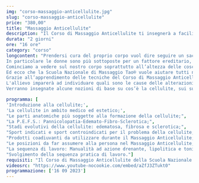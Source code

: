 ```yaml
---
img: "corso-massaggio-anticellulite.jpg"
slug: "corso-massaggio-anticellulite"
price: "380,00"
title: "Massaggio Anticellulite"
description: "Il Corso di Massaggio Anticellulite ti insegnerà a facilitare il flusso sanguigno, a produrre calore con sfregamenti e impastamenti necessari a drenare e favorire l’eliminazione delle tossine dai tessuti, tutto nel rispetto della circolazione linfatica."
durata: "2 giorni"
ore: "16 ore"
category: "corso"
longcontent: "Prendersi cura del proprio corpo vuol dire seguire un sacco di regole che però spesso sono ignorate ed oltre alle sfide di tutti i giorni ecco che si presenta lei, la “signora” dell’inestetismo, la “maledizione” della buccia d’arancia… la Cellulite.
In particolare le donne sono più sottoposte per un fattore ereditario, ma in molti casi è proprio il modo in cui viviamo con stress, alimentazione sbagliata e poco movimento che ci porta a problemi di circolazione e di conseguenza ad una infiammazione dei tessuti circostanti e per finire ci procura quel disagio estetico e psicologico.
Cominciamo a vedere sul nostro corpo soprattutto all’altezza delle cosce e dei glutei quella pelle a cuscinetti, a buccia d’arancia che ci fa un po’ paura. Dobbiamo porvi rimedio!
Ed ecco che la Scuola Nazionale di Massaggio Tao® vuole aiutare tutti nel cercare di risolvere questo problema non solo estetico ma diventato anche un problema patologico per molte persone.
Grazie all’apprendimento delle tecniche del Corso di Massaggio Anticellulite l’allievo riuscirà a facilitare il flusso sanguigno, a produrre calore con sfregamenti e impastamenti necessari a drenare e favorire l’eliminazione delle tossine dai tessuti, tutto nel rispetto della circolazione linfatica.
L'allievo imparerà ad individuare quali sono le cause delle alterazioni, della degenerazione dei tessuti e a localizzare la cellulite per poter eseguire al meglio il massaggio.
Verranno insegnate alcune nozioni di base su cos’è la cellulite, sui suoi diversi stadi, su come localizzarla e riconoscerne le differenze, quali sono gli effetti biologici del massaggio anticellulite, quali sono i suoi pro ed i suoi contro, le tecniche per un trattamento efficace e lo schema di lavoro più corretto."

programma: [
'Introduzione alla cellulite;',
'La cellulite in ambito medico ed estetico;',
"Le parti anatomiche più soggette alla formazione della cellulite;",
"La P.E.F.S.: Pannicolopatia-Edemato-Fibro-Sclerotica;",
"Stadi evolutivi della cellulite: edematosa, fibrosa e sclerotica;",
"Sport indicati e sport controindicati per il problema della cellulite;",
"Prodotti coadiuvanti da utilizzare durante il Massaggio Anticellulite;",
"Le posizioni da far assumere alla persona nel Massaggio Anticellulite;",
"La sequenza di lavoro: Manualità ad azione drenante, lipolitica e tonificante;",
"Svolgimento della sequenza pratica di lavoro."]
requisiti: "Il Corso di Massaggio Anticellulite della Scuola Nazionale di Massaggio Tao è aperto a chi ha già un'esperienza di base precedente e soprattutto una conoscenza delle tecniche occidentali del Massaggio Classico Svedese, quali sfioramenti, frizioni, impastamenti, vibrazioni e percussioni, in tutte le loro varianti."
videosrc: "https://www.youtube-nocookie.com/embed/aZfJ3ZTukt0"
programmazione: ['16 09 2023']    
---
```

